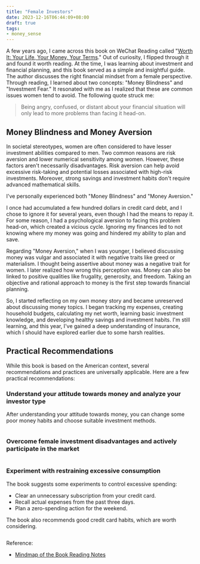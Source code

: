```yaml
---
title: "Female Investors"
date: 2023-12-16T06:44:09+08:00
draft: true
tags:
- money_sense
---
```


A few years ago, I came across this book on WeChat Reading called "[Worth It: Your Life, Your Money, Your Terms](https://www.amazon.sg/Worth-Your-Life-Money-Terms/dp/150114099X)." Out of curiosity, I flipped through it and found it worth reading. At the time, I was learning about investment and financial planning, and this book served as a simple and insightful guide. The author discusses the right financial mindset from a female perspective. Through reading, I learned about two concepts: "Money Blindness" and "Investment Fear." It resonated with me as I realized that these are common issues women tend to avoid. The following quote struck me:

> Being angry, confused, or distant about your financial situation will only lead to more problems than facing it head-on.

## Money Blindness and Money Aversion

In societal stereotypes, women are often considered to have lesser investment abilities compared to men. Two common reasons are risk aversion and lower numerical sensitivity among women. However, these factors aren't necessarily disadvantages. Risk aversion can help avoid excessive risk-taking and potential losses associated with high-risk investments. Moreover, strong savings and investment habits don't require advanced mathematical skills.

I've personally experienced both "Money Blindness" and "Money Aversion." 

I once had accumulated a few hundred dollars in credit card debt, and I chose to ignore it for several years, even though I had the means to repay it. For some reason, I had a psychological aversion to facing this problem head-on, which created a vicious cycle. Ignoring my finances led to not knowing where my money was going and hindered my ability to plan and save.

Regarding "Money Aversion," when I was younger, I believed discussing money was vulgar and associated it with negative traits like greed or materialism. I thought being assertive about money was a negative trait for women. I later realized how wrong this perception was. Money can also be linked to positive qualities like frugality, generosity, and freedom. Taking an objective and rational approach to money is the first step towards financial planning.

So, I started reflecting on my own money story and became unreserved about discussing money topics. I began tracking my expenses, creating household budgets, calculating my net worth, learning basic investment knowledge, and developing healthy savings and investment habits. I'm still learning, and this year, I've gained a deep understanding of insurance, which I should have explored earlier due to some harsh realities.

## Practical Recommendations

While this book is based on the American context, several recommendations and practices are universally applicable. Here are a few practical recommendations:

### Understand your attitude towards money and analyze your investor type

After understanding your attitude towards money, you can change some poor money habits and choose suitable investment methods.

<div>
    <span class="image fit" style="max-width: 800px;"><img src="https://s3.ap-southeast-1.amazonaws.com/littlecheesecake.me/money.sense/female_investor/money_sense_female_investor1_en.png" alt="" /></span>
<div>

### Overcome female investment disadvantages and actively participate in the market

<div>
    <span class="image fit" style="max-width: 800px;"><img src="https://s3.ap-southeast-1.amazonaws.com/littlecheesecake.me/money.sense/female_investor/money_sense_female_investor2_en.png" alt="" /></span>
<div>

### Experiment with restraining excessive consumption

The book suggests some experiments to control excessive spending:
- Clear an unnecessary subscription from your credit card.
- Recall actual expenses from the past three days.
- Plan a zero-spending action for the weekend.

The book also recommends good credit card habits, which are worth considering.

<div>
    <span class="image fit" style="max-width: 800px;"><img src="https://s3.ap-southeast-1.amazonaws.com/littlecheesecake.me/money.sense/female_investor/money_sense_female_investor3_en.png" alt="" /></span>
<div>


Reference:
- [Mindmap of the Book Reading Notes](https://xmind.app/m/phq32Q)